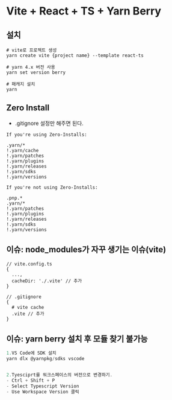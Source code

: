 # Vite + React + TS + Yarn Berry  

## 설치  
```
# vite로 프로젝트 생성 
yarn create vite {project name} --template react-ts

# yarn 4.x 버전 사용
yarn set version berry

# 패캐지 설치
yarn
```

## Zero Install

- .gitignore 설정만 해주면 된다.  

```
If you're using Zero-Installs:

.yarn/*
!.yarn/cache
!.yarn/patches
!.yarn/plugins
!.yarn/releases
!.yarn/sdks
!.yarn/versions

If you're not using Zero-Installs:

.pnp.*
.yarn/*
!.yarn/patches
!.yarn/plugins
!.yarn/releases
!.yarn/sdks
!.yarn/versions

```
## 이슈: node_modules가 자꾸 생기는 이슈(vite)  

```
// vite.config.ts
{
  ...,
  cacheDir: './.vite' // 추가
}

// .gitignore
{
  # vite cache
  .vite // 추가
}
```

## 이슈: yarn berry 설치 후 모듈 찾기 불가능  

```js
1.VS Code에 SDK 설치
yarn dlx @yarnpkg/sdks vscode


2.Tyesciprt를 워크스페이스의 버전으로 변경하기. 
- Ctrl + Shift + P
- Select Typescript Version
- Use Workspace Version 클릭

```